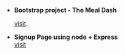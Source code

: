 <ul>
<li>
 
 **Bootstrap project - The Meal Dash**  
    
[visit](https://saurabh-rana17.github.io/Bootstrap-project/).</li>

<li> 
    
**Signup Page using node + Express**  
[visit](https://signup-226f.onrender.com/)  


</li>
</uL>
